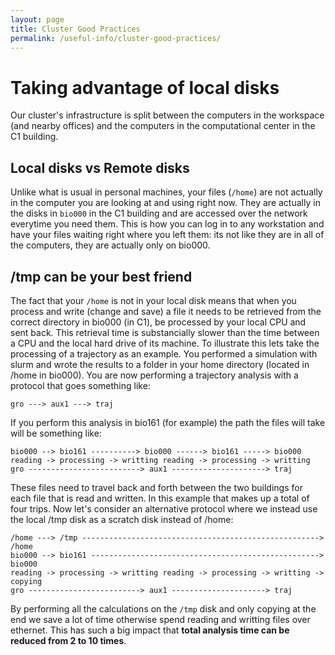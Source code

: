 ```yaml
---
layout: page
title: Cluster Good Practices
permalink: /useful-info/cluster-good-practices/
---
```


# Taking advantage of local disks
Our cluster's infrastructure is split between the computers in the workspace (and nearby offices) and the computers in the computational center in the C1 building.

## Local disks vs Remote disks
Unlike what is usual in personal machines, your files (`/home`) are not actually in the computer you are looking at and using right now. They are actually in the disks in `bio000` in the C1 building and are accessed over the network everytime you need them. This is how you can log in to any workstation and have your files waiting right where you left them: its not like they are in all of the computers, they are actually only on bio000.

## /tmp can be your best friend
The fact that your `/home` is not in your local disk means that when you process and write (change and save) a file it needs to be retrieved from the correct directory in bio000 (in C1), be processed by your local CPU and sent back. This retrieval time is substancially slower than the time between a CPU and the local hard drive of its machine. To illustrate this lets take the processing of a trajectory as an example.
You performed a simulation with slurm and wrote the results to a folder in your home directory (located in /home in bio000). You are now performing a trajectory analysis with a protocol that goes something like:
```
gro ---> aux1 ---> traj
```
If you perform this analysis in bio161 (for example) the path the files will take will be something like:
```
bio000 --> bio161 ----------> bio000 ------> bio161 -----> bio000
reading -> processing -> writting reading -> processing -> writting
gro -------------------------> aux1 ---------------------> traj
```
These files need to travel back and forth between the two buildings for each file that is read and written. In this example that makes up a total of four trips. Now let's consider an alternative protocol where we instead use the local /tmp disk as a scratch disk instead of /home:
```
/home ---> /tmp -----------------------------------------------------> /home
bio000 --> bio161 ---------------------------------------------------> bio000
reading -> processing -> writting reading -> processing -> writting -> copying
gro -------------------------> aux1 ---------------------> traj 
```
By performing all the calculations on the `/tmp` disk and only copying at the end we save a lot of time otherwise spend reading and writting files over ethernet. This has such a big impact that **total analysis time can be reduced from 2 to 10 times**.
